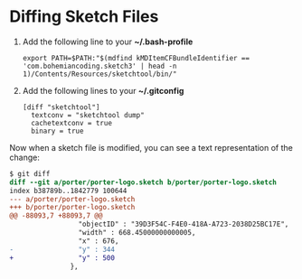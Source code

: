 # Diffing Sketch Files

1. Add the following line to your **~/.bash-profile**
    ```
    export PATH=$PATH:"$(mdfind kMDItemCFBundleIdentifier == 'com.bohemiancoding.sketch3' | head -n 1)/Contents/Resources/sketchtool/bin/"
    ```
1. Add the following lines to your **~/.gitconfig**
    ```
    [diff "sketchtool"]
      textconv = "sketchtool dump"
      cachetextconv = true
      binary = true
   ```

Now when a sketch file is modified, you can see a text representation of the change:

```diff
$ git diff
diff --git a/porter/porter-logo.sketch b/porter/porter-logo.sketch
index b38789b..1842779 100644
--- a/porter/porter-logo.sketch
+++ b/porter/porter-logo.sketch
@@ -88093,7 +88093,7 @@
                 "objectID" : "39D3F54C-F4E0-418A-A723-2038D25BC17E",
                 "width" : 668.45000000000005,
                 "x" : 676,
-                "y" : 344
+                "y" : 500
               },
```